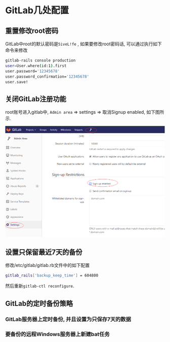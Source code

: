 # GitLab几处配置

## 重置修改root密码

GitLab中root的默认密码是`5iveL!fe` , 如果要修改root密码话, 可以通过执行如下命令来修改

```bash
gitlab-rails console production
user=User.where(id:1).first
user.password='12345678'
user.password_confirmation='12345678'
user.save!
```

## 关闭GitLab注册功能

root账号进入gitlab中, `Admin area` => settings => 取消Signup enabled, 如下图所示.

![关闭注册功能](../images/config_gitlab/1.png)



## 设置只保留最近7天的备份

修改/etc/gitlab/gitlab.rb文件中的如下配置

```bash
gitlab_rails['backup_keep_time'] = 604800
```

然后重新`gitlab-ctl reconfigure`.

## GitLab的定时备份策略

### GitLab服务器上定时备份, 并且设置为只保存7天的数据

### 要备份的远程Windows服务器上新建bat任务